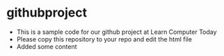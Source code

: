 # githubproject
- This is a sample code for our github project at Learn Computer Today
- Please copy this repository to your repo and edit the html file
- Added some content
